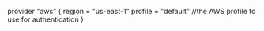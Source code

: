 provider "aws" {
  region  = "us-east-1"
  profile = "default" //the AWS profile to use for authentication
}

